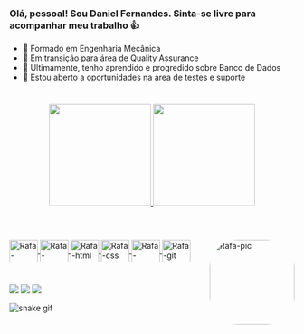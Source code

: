 ### Olá, pessoal! Sou Daniel Fernandes. Sinta-se livre para acompanhar meu trabalho 👍



- 📃 Formado em Engenharia Mecânica
- 🐞 Em transição para área de Quality Assurance
- 🦾 Ultimamente, tenho aprendido e progredido sobre Banco de Dados
- 🎈 Estou aberto a oportunidades na área de testes e suporte

#
#

<div align="center">
  <a href="https://github.com/daniel19fernandes">
  <img height="180em" src="https://github-readme-stats.vercel.app/api?username=daniel19fernandes&show_icons=true&theme=gruvbox&include_all_commits=true&count_private=true"/>
  <img height="180em" src="https://github-readme-stats.vercel.app/api/top-langs/?username=daniel19fernandes&layout=compact&langs_count=7&theme=gruvbox"/>
</div>

#
#

</div>
<div style="display: inline_block"><br>

  <img align="center" alt="Rafa-Python" height="40" width="50" src="https://cdn.jsdelivr.net/gh/devicons/devicon/icons/python/python-original-wordmark.svg">
  <img align="center" alt="Rafa-Csharp" height="40" width="50" src="https://cdn.jsdelivr.net/gh/devicons/devicon/icons/selenium/selenium-original.svg">
  <img align="center" alt="Rafa-html" height="40" width="50" src="https://cdn.jsdelivr.net/gh/devicons/devicon/icons/html5/html5-original-wordmark.svg">
  <img align="center" alt="Rafa-css" height="40" width="50" src="https://cdn.jsdelivr.net/gh/devicons/devicon/icons/css3/css3-original-wordmark.svg"                                                                                                                       
  <img align="center" alt="Rafa-sql" height="40" width="50" src="https://cdn.jsdelivr.net/gh/devicons/devicon/icons/mysql/mysql-original-wordmark.svg">
  <img align="center" alt="Rafa-csharp" height="40" width="50" src="https://cdn.jsdelivr.net/gh/devicons/devicon/icons/csharp/csharp-original.svg">
  <img align="center" alt="Rafa-git" height="40" width="50" src="https://cdn.jsdelivr.net/gh/devicons/devicon/icons/git/git-original-wordmark.svg">


          
          
  <img align="right" alt="Rafa-pic" height="150" style="border-radius:50px;" src="https://cdn.discordapp.com/attachments/807044706118664273/1016166620449734716/pixel_da_art.png">
</div>

#
#

<div> 

  <a href = "mailto:daniel19fernandes"><img src="https://img.shields.io/badge/Gmail-D14836?style=for-the-badge&logo=gmail&logoColor=white" target="_blank"></a>
  <a href="https://www.linkedin.com/in/daniel19fernandes" target="_blank"><img src="https://img.shields.io/badge/-LinkedIn-%230077B5?style=for-the-badge&logo=linkedin&logoColor=white" target="_blank"></a> 
  <a href="https://instagram.com/daniferndess" target="_blank"><img src="https://img.shields.io/badge/-Instagram-%23E4405F?style=for-the-badge&logo=instagram&logoColor=white" target="_blank"></a>
 

  
  ![snake gif](https://github.com/daniel19fernandes/daniel19fernandes/blob/output/github-contribution-grid-snake.svg)
 
</div>
          
          
#
#









